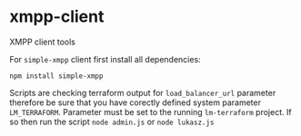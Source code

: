 # xmpp-client
XMPP client tools

For `simple-xmpp` client first install all dependencies:

`npm install simple-xmpp`

Scripts are checking terraform output for `load_balancer_url` parameter therefore be sure that you have corectly defined system parameter `LM_TERRAFORM`. 
Parameter must be set to the running `lm-terraform` project. If so then run the script `node admin.js` or `node lukasz.js`

